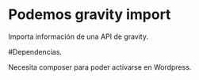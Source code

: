 # Podemos gravity import

Importa información de una API de gravity.

#Dependencias.

Necesita composer para poder activarse en Wordpress.